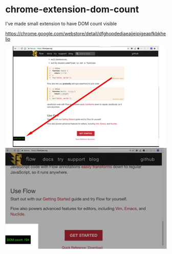 # chrome-extension-dom-count
I've made small extension to have DOM count visible


https://chrome.google.com/webstore/detail/dfghopdediaeajjejpjgeapfkbkhelio

![](/ss1280.jpg?raw=true "Screenshot")
![](/ss1280-2.jpg?raw=true "Screenshot")
